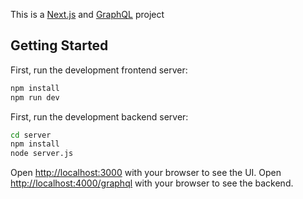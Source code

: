 This is a [Next.js](https://nextjs.org/) and [GraphQL](https://graphql.com/) project
## Getting Started

First, run the development frontend server:

```bash
npm install
npm run dev
```

First, run the development backend server:

```bash
cd server
npm install
node server.js
```

Open [http://localhost:3000](http://localhost:3000) with your browser to see the UI.
Open [http://localhost:4000/graphql](http://localhost:4000/graphql) with your browser to see the backend.

